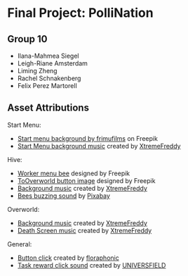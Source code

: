 # Final Project: PolliNation
## Group 10
- Ilana-Mahmea Siegel
- Leigh-Riane Amsterdam
- Liming Zheng
- Rachel Schnakenberg
- Felix Perez Martorell

## Asset Attributions
Start Menu:
- <a href="https://www.freepik.com/free-vector/honeycombs-covered-dripping-honey-with-field-full-beehives-surrounded-by-flowers_10117324.htm#fromView=search&page=1&position=1&uuid=bdd99d60-9545-424d-8bd5-d24030ef328c">Start menu background by frimufilms</a> on Freepik
- [Start Menu background music](https://pixabay.com/music/upbeat-bit-beats-7-194291/) created by [XtremeFreddy](https://pixabay.com/users/xtremefreddy-32332307/)

Hive:
- <a href="https://www.freepik.com/icon/blog_12713691#fromView=search&page=1&position=1&uuid=25171f27-9918-47dd-85bc-b1396c8d487a">Worker menu bee</a> designed by Freepik
- <a href="https://www.freepik.com/icon/bee_6724392#fromView=search&page=1&position=41&uuid=bd32b646-4757-4f5b-8873-6e5a9a18af47">ToOverworld button image</a> designed by Freepik
- <a href="https://pixabay.com/music/video-games-game-music-loop-10-145572/">Background music</a> created by [XtremeFreddy](https://pixabay.com/users/xtremefreddy-32332307/)
- <a href="https://pixabay.com/sound-effects/bee-hive-2-17072/">Bees buzzing sound</a> by [Pixabay](https://pixabay.com/users/pixabay-1/)

Overworld:
- <a href="https://pixabay.com/sound-effects/game-music-loop-6-144641/">Background music</a> created by [XtremeFreddy](https://pixabay.com/users/xtremefreddy-32332307/)
- <a href="https://pixabay.com/music/video-games-distorted-worlds-146471/">Death Screen music</a> created by [XtremeFreddy](https://pixabay.com/users/xtremefreddy-32332307/)

General:
- [Button click](https://pixabay.com/sound-effects/minimal-pop-click-ui-1-198301/) created by [floraphonic](https://pixabay.com/users/floraphonic-38928062/)
- [Task reward click sound](https://pixabay.com/sound-effects/game-bonus-144751/) created by [UNIVERSFIELD](https://pixabay.com/users/universfield-28281460/)
